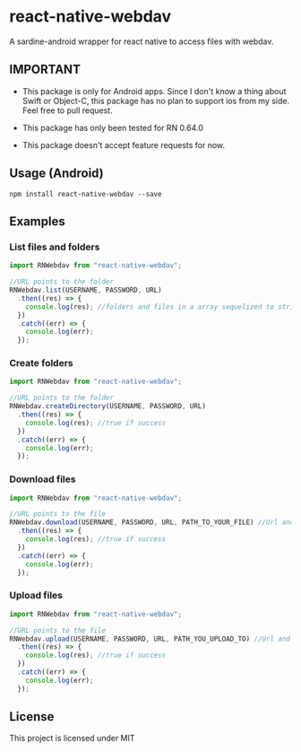 # react-native-webdav

A sardine-android wrapper for react native to access files with webdav.

## IMPORTANT

- This package is only for Android apps. Since I don't know a thing about Swift or Object-C, this package has no plan to support ios from my side. Feel free to pull request.

- This package has only been tested for RN 0.64.0

- This package doesn't accept feature requests for now.

## Usage (Android)

```
npm install react-native-webdav --save
```

## Examples

### List files and folders

```javascript
import RNWebdav from "react-native-webdav";

//URL points to the folder
RNWebdav.list(USERNAME, PASSWORD, URL)
  .then((res) => {
    console.log(res); //folders and files in a array sequelized to string
  })
  .catch((err) => {
    console.log(err);
  });
```

### Create folders

```javascript
import RNWebdav from "react-native-webdav";

//URL points to the folder
RNWebdav.createDirectory(USERNAME, PASSWORD, URL)
  .then((res) => {
    console.log(res); //true if success
  })
  .catch((err) => {
    console.log(err);
  });
```

### Download files

```javascript
import RNWebdav from "react-native-webdav";

//URL points to the file
RNWebdav.download(USERNAME, PASSWORD, URL, PATH_TO_YOUR_FILE) //Url and path needs to contain the file name and extension
  .then((res) => {
    console.log(res); //true if success
  })
  .catch((err) => {
    console.log(err);
  });
```

### Upload files

```javascript
import RNWebdav from "react-native-webdav";

//URL points to the file
RNWebdav.upload(USERNAME, PASSWORD, URL, PATH_YOU_UPLOAD_TO) //Url and path needs to contain the file name and extension
  .then((res) => {
    console.log(res); //true if success
  })
  .catch((err) => {
    console.log(err);
  });
```

## License

This project is licensed under MIT
